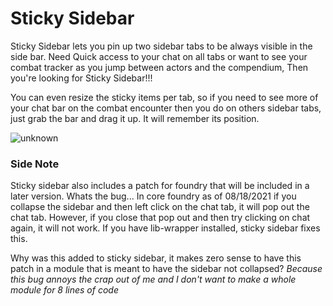 # Sticky Sidebar
Sticky Sidebar lets you pin up two sidebar tabs to be always visible in the side bar. Need Quick access to your chat on all tabs or want to see your combat tracker as you jump between actors and the compendium, Then you're looking for Sticky Sidebar!!!

You can even resize the sticky items per tab, so if you need to see more of your chat bar on the combat encounter then you do on others sidebar tabs, just grab the bar and drag it up. It will remember its position.

![unknown](https://user-images.githubusercontent.com/564874/129951903-55e8a194-e8c2-4d32-941b-29d5b8d78241.png)


### Side Note
Sticky sidebar also includes a patch for foundry that will be included in a later version. Whats the bug... In core foundry as of 08/18/2021 if you collapse the sidebar and then left click on the chat tab, it will pop out the chat tab. However, if you close that pop out and then try clicking on chat again, it will not work. If you have lib-wrapper installed, sticky sidebar fixes this.

Why was this added to sticky sidebar, it makes zero sense to have this patch in a module that is meant to have the sidebar not collapsed?
*Because this bug annoys the crap out of me and I don't want to make a whole module for 8 lines of code*
